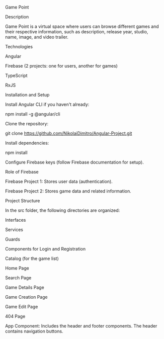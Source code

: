 Game Point

Description

Game Point is a virtual space where users can browse different games and their respective information, such as description, release year, studio, name, image, and video trailer.

Technologies

Angular

Firebase (2 projects: one for users, another for games)

TypeScript

RxJS

Installation and Setup

Install Angular CLI if you haven't already:


npm install -g @angular/cli


Clone the repository:

git clone <https://github.com/NikolaiDimitro/Angular-Project.git>

Install dependencies:

npm install

Configure Firebase keys (follow Firebase documentation for setup).

Role of Firebase

Firebase Project 1: Stores user data (authentication).

Firebase Project 2: Stores game data and related information.

Project Structure

In the src folder, the following directories are organized:

Interfaces

Services

Guards

Components for Login and Registration

Catalog (for the game list)

Home Page

Search Page

Game Details Page

Game Creation Page

Game Edit Page

404 Page

App Component: Includes the header and footer components. The header contains navigation buttons.
